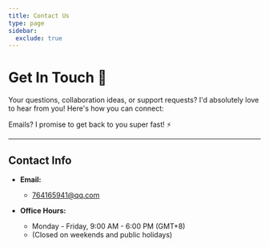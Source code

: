 ```yaml
---
title: Contact Us
type: page
sidebar:
  exclude: true
---
```

# Get In Touch 👋

Your questions, collaboration ideas, or support requests? I'd absolutely love to hear from you! Here's how you can connect:

Emails? I promise to get back to you super fast! ⚡

---

## **Contact Info**

*   **Email:**
    *   [764165941@qq.com](mailto:764165941@qq.com)

*   **Office Hours:**
    *   Monday - Friday, 9:00 AM - 6:00 PM (GMT+8)
    *   (Closed on weekends and public holidays)